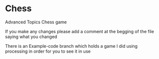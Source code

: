 # Chess
Advanced Topics Chess game

If you make any changes please add a comment at the begging of the file saying what you changed 

There is an Example-code branch which holds a game I did using processing in order for you to see it in use
